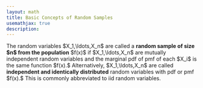 ```yaml
---
layout: math
title: Basic Concepts of Random Samples
usemathjax: true
description:
---
```


<p class="box def">
The random variables $X_1,\ldots,X_n$ are called a <strong>random sample of size $n$ from the population</strong> $f(x)$ if $X_1,\ldots,X_n$ are mutually independent random variables and the marginal pdf of pmf of each $X_i$ is the same function $f(x).$ Alternatively, $X_1,\ldots,X_n$ are called <strong>independent and identically distributed</strong> random variables with pdf or pmf $f(x).$ This is commonly abbreviated to iid random variables.  
</p>

